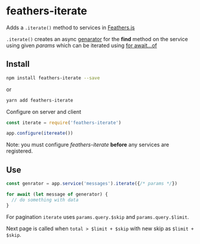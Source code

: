 # feathers-iterate
Adds a `.iterate()` method to services in [Feathers.js](https://feathersjs.com/)

`.iterate()` creates an async [genarator](https://developer.mozilla.org/en-US/docs/Web/JavaScript/Reference/Global_Objects/Generator) for the **find** method on the service using given *params* which can be iterated using [for await...of](https://developer.mozilla.org/en-US/docs/Web/JavaScript/Reference/Statements/for-await...of)

## Install
```bash
npm install feathers-iterate --save
```
or
```bash
yarn add feathers-iterate
```

Configure on server and client

```javascript
const iterate = require('feathers-iterate')

app.configure(itereate())
```

Note: you must configure *feathers-iterate* **before** any services are registered.

## Use
```javascript
const genrator = app.service('messages').iterate({/* params */})

for await (let message of generator) {
  // do something with data
}
```

For pagination `iterate` uses `params.query.$skip` and `params.query.$limit`.

Next page is called when `total > $limit + $skip` with new skip as `$limit + $skip`.
